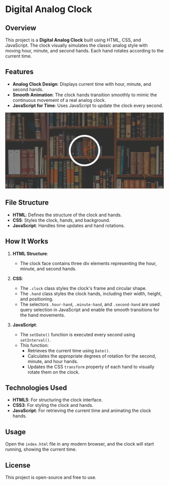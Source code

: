 # Digital Analog Clock

## Overview

This project is a **Digital Analog Clock** built using HTML, CSS, and JavaScript. The clock visually simulates the classic analog style with moving hour, minute, and second hands. Each hand rotates according to the current time.

## Features

- **Analog Clock Design**: Displays current time with hour, minute, and second hands.
- **Smooth Animation**: The clock hands transition smoothly to mimic the continuous movement of a real analog clock.
- **JavaScript for Time**: Uses JavaScript to update the clock every second.

![Photo of Digital Analog Clock application](photo-sample.png)

## File Structure

- **HTML**: Defines the structure of the clock and hands.
- **CSS**: Styles the clock, hands, and background.
- **JavaScript**: Handles time updates and hand rotations.

## How It Works

1. **HTML Structure**:

   - The clock face contains three div elements representing the hour, minute, and second hands.

2. **CSS**:

   - The `.clock` class styles the clock's frame and circular shape.
   - The `.hand` class styles the clock hands, including their width, height, and positioning.
   - The selectors `.hour-hand`, `.minute-hand`, and `.second-hand` are used query selection in JavaScript and enable the smooth transitions for the hand movements.

3. **JavaScript**:
   - The `setDate()` function is executed every second using `setInterval()`.
   - This function:
     - Retrieves the current time using `Date()`.
     - Calculates the appropriate degrees of rotation for the second, minute, and hour hands.
     - Updates the CSS `transform` property of each hand to visually rotate them on the clock.

## Technologies Used

- **HTML5**: For structuring the clock interface.
- **CSS3**: For styling the clock and hands.
- **JavaScript**: For retrieving the current time and animating the clock hands.

## Usage

Open the `index.html` file in any modern browser, and the clock will start running, showing the current time.

## License

This project is open-source and free to use.
